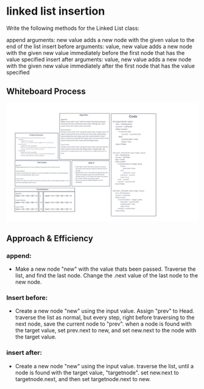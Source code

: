 # linked list insertion

Write the following methods for the Linked List class:

append
arguments: new value
adds a new node with the given value to the end of the list
insert before
arguments: value, new value
adds a new node with the given new value immediately before the first node that has the value specified
insert after
arguments: value, new value
adds a new node with the given new value immediately after the first node that has the value specified

## Whiteboard Process

![screenshot](/python/linked-list-insertions/screenshot-6.jpg)

## Approach & Efficiency

### append:

- Make a new node "new" with the value thats been passed. Traverse the list, and find the last node. Change the .next value of the last node to the new node.

### Insert before:

- Create a new node "new" using the input value. Assign "prev" to Head. traverse the list as normal, but every step, right before traversing to the next node, save the current node to "prev". when a node is found with the target value, set prev.next to new, and set new.next to the node with the target value.  

### insert after:

- Create a new node "new" using the input value. traverse the list, until a node is found with the target value, "targetnode". set new.next to targetnode.next, and then set targetnode.next to new.
